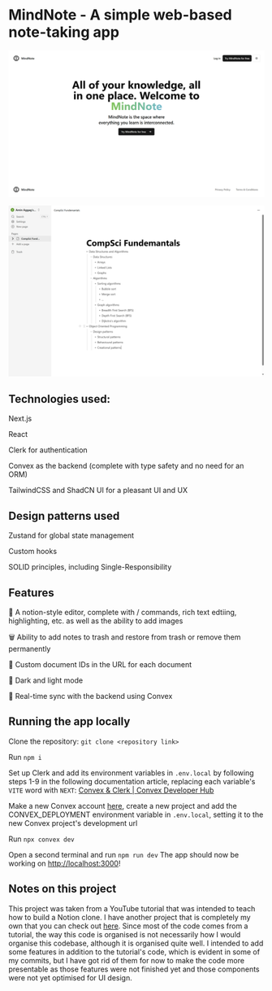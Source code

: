 # MindNote - A simple web-based note-taking app

![MindNote Preview Image](/public/MindNote%20Preview%20Image.png)

![MindNote Note Editing Page](public/MindNote%20Note%20Editing%20Page.png)

## Technologies used:

Next.js

React

Clerk for authentication

Convex as the backend (complete with type safety and no need for an ORM)

TailwindCSS and ShadCN UI for a pleasant UI and UX

## Design patterns used

Zustand for global state management

Custom hooks

SOLID principles, including Single-Responsibility

## Features

📜 A notion-style editor, complete with / commands, rich text edtiing, highlighting, etc. as well as the ability to add images

🗑️ Ability to add notes to trash and restore from trash or remove them permanently

📄 Custom document IDs in the URL for each document

🌙 Dark and light mode

🔁 Real-time sync with the backend using Convex

## Running the app locally

Clone the repository: `git clone <repository link>`

Run `npm i`

Set up Clerk and add its environment variables in `.env.local` by following steps 1-9 in the following documentation article, replacing each variable's `VITE` word with `NEXT`: [Convex & Clerk | Convex Developer Hub](https://docs.convex.dev/auth/clerk)

Make a new Convex account [here](https://dashboard.convex.dev/login), create a new project and add the CONVEX_DEPLOYMENT environment variable in `.env.local`, setting it to the new Convex project's development url

Run `npx convex dev`

Open a second terminal and run `npm run dev`
The app should now be working on [http://localhost:3000](http://localhost:3000)!

## Notes on this project

This project was taken from a YouTube tutorial that was intended to teach how to build a Notion clone. I have another project that is completely my own that you can check out [here](https://github.com/amin-aggag/drawing-notepad). Since most of the code comes from a tutorial, the way this code is organised is not necessarily how I would organise this codebase, although it is organised quite well. I intended to add some features in addition to the tutorial's code, which is evident in some of my commits, but I have got rid of them for now to make the code more presentable as those features were not finished yet and those components were not yet optimised for UI design.
